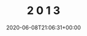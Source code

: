 ---
retweeted: false
source: <a href="http://www.samruston.co.uk" rel="nofollow">Flamingo for Android</a>
entities:
  hashtags: []
  symbols: []
  user_mentions: []
  urls:
  - url: https://t.co/LSDSB930Kp
    expanded_url: https://twitter.com/XGroverX/status/324231346933362691
    display_url: twitter.com/XGroverX/statu…
    indices:
    - '8'
    - '31'
display_text_range:
- '0'
- '31'
favorite_count: '0'
id_str: '1270099912290635776'
truncated: false
retweet_count: '0'
id: '1270099912290635776'
possibly_sensitive: false
created_at: Mon Jun 08 21:06:31 +0000 2020
favorited: false
full_text: 2 0 1 3
lang: und
quote_url: https://twitter.com/XGroverX/status/324231346933362691
tags:
- pesos:twitter
date: '2020-06-08T21:06:31+00:00'
src: https://twitter.com/bascht/status/1270099912290635776
original_url: https://twitter.com/bascht/status/1270099912290635776
type: twitter_tweet
text: 2 0 1 3
title: 2 0 1 3

---